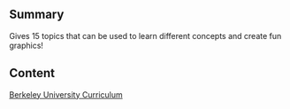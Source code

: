 ## Summary

 Gives 15 topics that can be used to learn different
concepts and create fun graphics\! 

## Content

[Berkeley University
Curriculum](http://bjc.berkeley.edu/website/curriculum.html)
